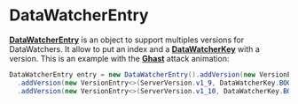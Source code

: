 # DataWatcherEntry
[**DataWatcherEntry**](javadoc/fr/il_totore/entitymetadata/api/datawatcher/DataWatcherEntry.html)
  is an object to support multiples versions for DataWatchers. It allow to put
  an index and a [**DataWatcherKey**](javadoc/fr/il_totore/entitymetadata/api/datawatcher/DataWatcherKey.html) with a version.
  This is an example with the [**Ghast**](https://hub.spigotmc.org/javadocs/spigot/org/bukkit/entity/Ghast.html) attack animation:
  ```java
DataWatcherEntry entry = new DataWatcherEntry().addVersion(new VersionEntry<>(ServerVersion.v1_8_4, DataWatcherKey.BYTE, 16))
    .addVersion(new VersionEntry<>(ServerVersion.v1_9, DataWatcherKey.BOOLEAN, 11))
    .addVersion(new VersionEntry<>(ServerVersion.v1_10, DataWatcherKey.BOOLEAN, 12));
```